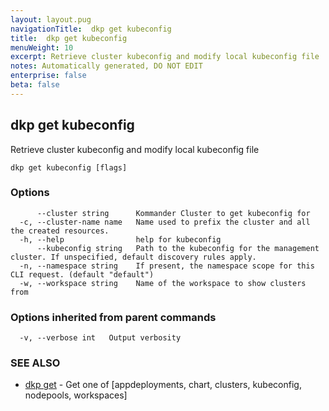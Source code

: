 ```yaml
---
layout: layout.pug
navigationTitle:  dkp get kubeconfig
title:  dkp get kubeconfig
menuWeight: 10
excerpt: Retrieve cluster kubeconfig and modify local kubeconfig file
notes: Automatically generated, DO NOT EDIT
enterprise: false
beta: false
---
```

<!-- vale off -->
<!-- markdownlint-disable -->

## dkp get kubeconfig

Retrieve cluster kubeconfig and modify local kubeconfig file

```
dkp get kubeconfig [flags]
```

### Options

```
      --cluster string      Kommander Cluster to get kubeconfig for
  -c, --cluster-name name   Name used to prefix the cluster and all the created resources.
  -h, --help                help for kubeconfig
      --kubeconfig string   Path to the kubeconfig for the management cluster. If unspecified, default discovery rules apply.
  -n, --namespace string    If present, the namespace scope for this CLI request. (default "default")
  -w, --workspace string    Name of the workspace to show clusters from
```

### Options inherited from parent commands

```
  -v, --verbose int   Output verbosity
```

### SEE ALSO

* [dkp get](/dkp/kommander/2.3/cli/dkp/get/)	 - Get one of [appdeployments, chart, clusters, kubeconfig, nodepools, workspaces]

